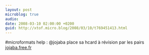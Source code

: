 ```yaml
---
layout: post
microblog: true
audio: 
date: 2008-03-10 02:00:00 +0200
guid: http://xtof.micro.blog/2008/03/10/t769451413.html
---
```

#microformats help : @jojaba place sa hcard à révision par les pairs [jojaba.free.fr](http://jojaba.free.fr/?/XHTML-CSS-ressouces-Web/Les-microformats)
